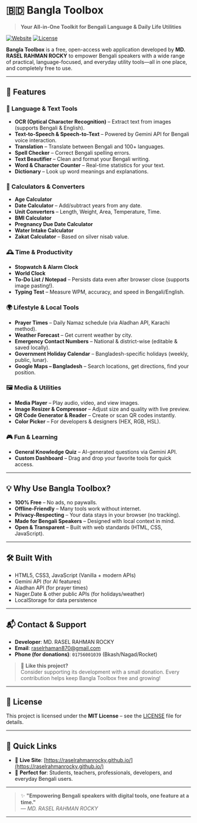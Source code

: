 
# 🇧🇩 Bangla Toolbox

> **Your All-in-One Toolkit for Bengali Language & Daily Life Utilities**

[![Website](https://img.shields.io/website?label=Live%20Demo&url=https%3A%2F%2Fraselrahmanrocky.github.io%2F)](https://raselrahmanrocky.github.io/)
[![License](https://img.shields.io/badge/license-MIT-blue)](#license)

**Bangla Toolbox** is a free, open-access web application developed by **MD. RASEL RAHMAN ROCKY** to empower Bengali speakers with a wide range of practical, language-focused, and everyday utility tools—all in one place, and completely free to use.

---

## 🌟 Features

### 📝 Language & Text Tools
- **OCR (Optical Character Recognition)** – Extract text from images (supports Bengali & English).
- **Text-to-Speech & Speech-to-Text** – Powered by Gemini API for Bengali voice interaction.
- **Translation** – Translate between Bengali and 100+ languages.
- **Spell Checker** – Correct Bengali spelling errors.
- **Text Beautifier** – Clean and format your Bengali writing.
- **Word & Character Counter** – Real-time statistics for your text.
- **Dictionary** – Look up word meanings and explanations.

### 🧮 Calculators & Converters
- **Age Calculator**
- **Date Calculator** – Add/subtract years from any date.
- **Unit Converters** – Length, Weight, Area, Temperature, Time.
- **BMI Calculator**
- **Pregnancy Due Date Calculator**
- **Water Intake Calculator**
- **Zakat Calculator** – Based on silver nisab value.

### 🕰️ Time & Productivity
- **Stopwatch & Alarm Clock**
- **World Clock**
- **To-Do List / Notepad** – Persists data even after browser close (supports image pasting!).
- **Typing Test** – Measure WPM, accuracy, and speed in Bengali/English.

### 🌍 Lifestyle & Local Tools
- **Prayer Times** – Daily Namaz schedule (via Aladhan API, Karachi method).
- **Weather Forecast** – Get current weather by city.
- **Emergency Contact Numbers** – National & district-wise (editable & saved locally).
- **Government Holiday Calendar** – Bangladesh-specific holidays (weekly, public, lunar).
- **Google Maps – Bangladesh** – Search locations, get directions, find your position.

### 🖼️ Media & Utilities
- **Media Player** – Play audio, video, and view images.
- **Image Resizer & Compressor** – Adjust size and quality with live preview.
- **QR Code Generator & Reader** – Create or scan QR codes instantly.
- **Color Picker** – For developers & designers (HEX, RGB, HSL).

### 🎮 Fun & Learning
- **General Knowledge Quiz** – AI-generated questions via Gemini API.
- **Custom Dashboard** – Drag and drop your favorite tools for quick access.

---

## 💡 Why Use Bangla Toolbox?

- **100% Free** – No ads, no paywalls.
- **Offline-Friendly** – Many tools work without internet.
- **Privacy-Respecting** – Your data stays in your browser (no tracking).
- **Made for Bengali Speakers** – Designed with local context in mind.
- **Open & Transparent** – Built with web standards (HTML, CSS, JavaScript).

---

## 🛠️ Built With
- HTML5, CSS3, JavaScript (Vanilla + modern APIs)
- Gemini API (for AI features)
- Aladhan API (for prayer times)
- Nager.Date & other public APIs (for holidays/weather)
- LocalStorage for data persistence

---

## 📬 Contact & Support

- **Developer**: MD. RASEL RAHMAN ROCKY  
- **Email**: [raselrhaman870@gmail.com](mailto:raselrhaman870@gmail.com)  
- **Phone (for donations)**: `01756001039` (Bkash/Nagad/Rocket)

> 💖 **Like this project?**  
> Consider supporting its development with a small donation. Every contribution helps keep Bangla Toolbox free and growing!

---

## 📄 License

This project is licensed under the **MIT License** – see the [LICENSE](LICENSE) file for details.

---

## 🔗 Quick Links
- 🔗 **Live Site**: [https://raselrahmanrocky.github.io/](https://raselrahmanrocky.github.io/)
- 📌 **Perfect for**: Students, teachers, professionals, developers, and everyday Bengali users.

---

> ✨ **"Empowering Bengali speakers with digital tools, one feature at a time."**  
> — *MD. RASEL RAHMAN ROCKY*

--- 
